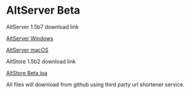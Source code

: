 # AltServer Beta

AltServer 1.5b7 download link

[AltServer Windows](https://smarturl.it/altserverbetawindows)

[AltServer macOS](https://smarturl.it/altserverbetamacOS)

AltStore 1.5b2 download link

[AltStore Beta ipa](https://smarturl.it/AltStoreBetaipa)

All files will download from github using third party url shortener service.
